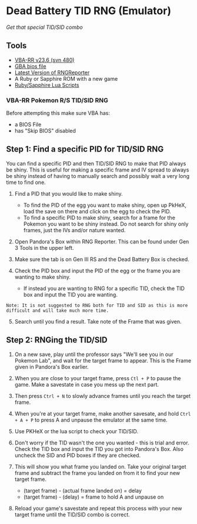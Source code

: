 # Dead Battery TID RNG (Emulator)

_Get that special TID/SID combo_

## Tools

- [VBA-RR v23.6 (svn 480)](https://code.google.com/archive/p/vba-rerecording/downloads)
- [GBA bios file](https://encrypted.google.com/search?hl=en&q=gba%20bios)
- [Latest Version of RNGReporter](https://ci.appveyor.com/project/Admiral-Fish/rngreporter/build/artifacts)
- A Ruby or Sapphire ROM with a new game
- [Ruby/Sapphire Lua Scripts](https://projectpokemon.org/home/forums/topic/15187-gen-3-lua-scripts/)

### VBA-RR Pokemon R/S TID/SID RNG

Before attempting this make sure VBA has:

- a BIOS File
- has "Skip BIOS" disabled

## Step 1: Find a specific PID for TID/SID RNG

You can find a specific PID and then TID/SID RNG to make that PID always be shiny. This is useful for making a specific frame and IV spread to always be shiny instead of having to manually search and possibly wait a very long time to find one.

1. Find a PID that you would like to make shiny.

   - To find the PID of the egg you want to make shiny, open up PkHeX, load the save on there and click on the egg to check the PID.
   - To find a specific PID to make shiny, search for a frame for the Pokemon you want to be shiny instead. Do not search for shiny only frames, just the IVs and/or nature wanted.

2. Open Pandora's Box within RNG Reporter. This can be found under Gen 3 Tools in the upper left.

3. Make sure the tab is on Gen III RS and the Dead Battery Box is checked.

4. Check the PID box and input the PID of the egg or the frame you are wanting to make shiny.
   - If instead you are wanting to RNG for a specific TID, check the TID box and input the TID you are wanting.

```
Note: It is not suggested to RNG both for TID and SID as this is more difficult and will take much more time.
```

5. Search until you find a result. Take note of the Frame that was given.

## Step 2: RNGing the TID/SID

1. On a new save, play until the professor says "We'll see you in our Pokemon Lab", and wait for the target frame to appear. This is the Frame given in Pandora's Box earlier.

2. When you are close to your target frame, press `Ctl + P` to pause the game. Make a savestate in case you mess up the next part.

3. Then press `Ctrl + N` to slowly advance frames until you reach the target frame.

4. When you're at your target frame, make another savesate, and hold `Ctrl + A + P` to press A and unpause the emulator at the same time.

5. Use PKHeX or the lua script to check your TID/SID.

6. Don't worry if the TID wasn't the one you wanted - this is trial and error. Check the TID box and input the TID you got into Pandora's Box. Also uncheck the SID and PID boxes if they are checked.

7. This will show you what frame you landed on. Take your original target frame and subtract the frame you landed on from it to find your new target frame.

   - (target frame) - (actual frame landed on) = delay
   - (target frame) - (delay) = frame to hold A and unpause on

8. Reload your game's savestate and repeat this process with your new target frame until the TID/SID combo is correct.
